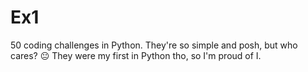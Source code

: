 # Ex1
50 coding challenges in Python. They're so simple and posh, but who cares? 😐
They were my first in Python tho, so I'm proud of I.
